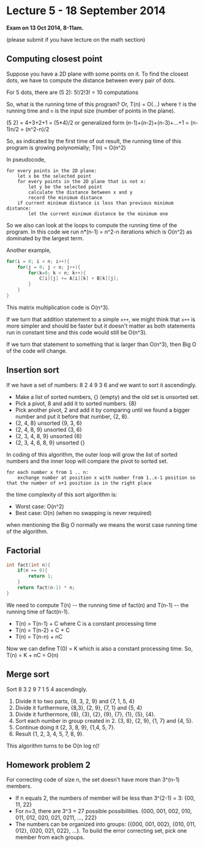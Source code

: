 # Lecture 5 - 18 September 2014

**Exam on 13 Oct 2014, 8-11am.**

(please submit if you have lecture on the math section)

## Computing closest point

Suppose you have a 2D plane with some points on it. To find the closest dots, we have to compute the distance between every pair of dots.

For 5 dots, there are (5 2): 5!/2!3! = 10 computations

So, what is the running time of this program? Or, T(n) = O(...) where `T` is the running time and `n` is the input size (number of points in the plane).

(5 2) = 4+3+2+1 = (5*4)/2 or generalized form (n-1)+(n-2)+(n-3)+...+1 = (n-1)n/2 = (n^2-n)/2

So, as indicated by the first time of out result, the running time of this program is growing polynomially; T(n) = O(n^2)

In pseudocode,

```
for every points in the 2D plane:
	let x be the selected point
	for every points in the 2D plane that is not x:
		let y be the selected point
		calculate the distance between x and y
		record the minimum distance
	if current minimum distance is less than previous minimum distance:
		let the current minimum distance be the minimum one
```

So we also can look at the loops to compute the running time of the program. In this code we run n*(n-1) = n^2-n iterations which is O(n^2) as dominated by the largest term.

Another example,

```java
for(i = 0; i < n; i++){
	for(j = 0; j < n; j++){
		for(k=0; k < n; k++){
			C[i][j] += A[i][k] + B[k][j];
		}
	}
}
```

This matrix multiplication code is O(n^3).

If we turn that addition statement to a simple `x++`, we might think that `x++` is more simpler and should be faster but it doesn't matter as both statements run in constant time and this code would still be O(n^3).

If we turn that statement to something that is larger than O(n^3), then Big O of the code will change.

## Insertion sort

If we have a set of numbers: 8 2 4 9 3 6 and we want to sort it ascendingly.

- Make a list of sorted numbers, {} (empty) and the old set is unsorted set.
- Pick a pivot, 8 and add it to sorted numbers. {8}
- Pick another pivot, 2 and add it by comparing until we found a bigger number and put it before that number, {2, 8}.
- {2, 4, 8} unsorted {9, 3, 6}
- {2, 4, 8, 9} unsorted {3, 6}
- {2, 3, 4, 8, 9} unsorted {6}
- {2, 3, 4, 6, 8, 9} unsorted {}

In coding of this algorithm, the outer loop will grow the list of sorted numbers and the inner loop will compare the pivot to sorted set.

```
for each number x from 1 .. n:
	exchange number at position x with number from 1..x-1 position so that the number of x+1 position is in the right place
```

the time complexity of this sort algorithm is:

- Worst case: O(n^2)
- Best case: O(n) (when no swapping is never required)

when mentioning the Big O normally we means the worst case running time of the algorithm.

## Factorial

```c
int fact(int n){
	if(n == 0){
		return 1;
	}
	return fact(n-1) * n;
}
```

We need to compute T(n) -- the running time of fact(n) and T(n-1) -- the running time of fact(n-1).

- T(n) = T(n-1) + C where C is a constant processing time
- T(n) = T(n-2) + C + C
- T(n) = T(n-n) + nC

Now we can define T(0) = K which is also a constant processing time. So, T(n) = K + nC = O(n)

## Merge sort

Sort 8 3 2 9 7 1 5 4 ascendingly.

1. Divide it to two parts, {8, 3, 2, 9} and {7, 1, 5, 4}
2. Divide it furthermore, {8,3}, {2, 9}, {7, 1} and {5, 4}
3. Divide it furthermore, {8}, {3}, {2}, {9}, {7}, {1}, {5}, {4}.
4. Sort each number in group created in 2. {3, 8}, {2, 9}, {1, 7} and {4, 5}.
5. Continue doing it {2, 3, 8, 9}, {1,4, 5, 7}.
6. Result {1, 2, 3, 4, 5, 7, 8, 9}.

This algorithm turns to be O(n log n)!

## Homework problem 2

For correcting code of size n, the set doesn't have more than 3^(n-1) members.

- If n equals 2, the numbers of member will be less than 3^(2-1) = 3: {00, 11, 22}
- For n=3, there are 3^3 = 27 possible possibilities. {000, 001, 002, 010, 011, 012, 020, 021, 0211, ..., 222}
- The numbers can be organized into groups: {{000, 001, 002}, {010, 011, 012}, {020, 021, 022}, ...}. To build the error correcting set, pick one member from each groups.
